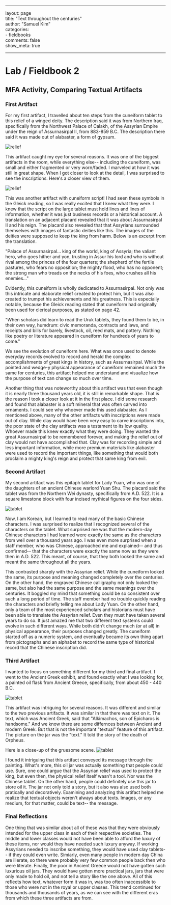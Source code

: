  ---
 layout: page  
 title: "Text throughout the centuries"  
 author: "Samuel Kim"  
 categories:  
     - fieldbooks  
 comments: false  
 show_meta: true  

 ---

Lab / Fieldbook 2
=======

## MFA Activity, Comparing Textual Artifacts
 
### First Artifact
For my first artifact, I travelled about ten steps from the cuneiform tablet to this relief of a winged deity. The description said it was from Northern Iraq, specifically from the Northwest Palace of Calakh, of the Assyrian Empire under the reign of Assurnasirpal II, from 883-859 B.C. The description there said it was made out of alabaster, a form of gypsum.  
 
 ![relief](http://mfas3.s3.amazonaws.com/objects/SC202082.jpg)
 
This artifact caught my eye for several reasons. It was one of the biggest artifacts in the room, while everything else-- including the cuneiform, was small and either fragmented or very worn/faded. I marveled at how it was still in great shape. When I got closer to look at the detail, I was surprised to see the inscriptions. Here's a closer view of them. 

![relief](http://mfas3.s3.amazonaws.com/objects/SC202083.jpg)

This was another artifact with cuneiform script! I had seen these symbols in the Gleick reading, so I was really excited that I knew what they were. I knew that the script on the large tablet must hold lines and lines of information, whether it was just business records or a historical account. A translation on an adjacent placard revealed that it was about Assurnasirpal II and his reign. The placard also revealed that that Assyrians surrounded themselves with images of fantastic deities like this. The images of the deities were supposed to keep the king from harm. Below is an excerpt from the translation. 

"Palace of Assurnasirpal... king of the world, king of Assyria; the valiant hero, who goes hither and yon, trusting in Assur his lord and who is without rival among the princes of the four quarters; the shepherd of the fertile pastures, who fears no opposition; the mighty flood, who has no opponent; the strong man who treads on the necks of his foes, who crushes all his enemies..."

Evidently, this cuneiform is wholly dedicated to Assurnasirpal. Not only was this intricate and elaborate relief created to protect him, but it was also created to trumpet his achievements and his greatness. This is especially notable, because the Gleick reading stated that cuneiform had originally been used for clerical purposes, as stated on page 42. 

"When scholars did learn to read the Uruk tablets, they found them to be, in their own way, humdrum: civic memoranda, contracts and laws, and receipts and bills for barely, livestock, oil, reed mats, and pottery. Nothing like poetry or literature appeared in cuneiform for hundreds of years to come." 

We see the evolution of cuneiform here. What was once used to denote everyday records evolved to record and herald the complex accomplishments of great kings in history, such as Assurnasirpal. While the pointed and wedge-y physical appearance of cuneiform remained much the same for centuries, this artifact helped me understand and visualize how the purpose of text can change so much over time. 

Another thing that was noteworthy about this artifact was that even though it is nearly three thousand years old, it is still in remarkable shape. That is the reason I took a closer look at it in the first place. I did some research and found that alabaster is a soft mineral that was often carved into ornaments. I could see why whoever made this used alabaster. As I mentioned above, many of the other artifacts with inscriptions were made out of clay. While clay would have been very easy to carve inscriptions into, the poor state of the clay artifacts was a testament to its low quality. Whoever made this knew exactly what they were doing. They wanted the great Assurnasirpal to be remembered forever, and making the relief out of clay would not have accomplished that. Clay was for recording simple and less important information, while more premium materials like alabaster were used to record the important things, like something that would both proclaim a mighty king's reign and protect that same king from evil. 

### Second Artifact

My second artifact was this epitaph tablet for Lady Yuan, who was one of the daughters of an ancient Chinese warlord Yuan Shu. The placard said the tablet was from the Northern Wei dynasty, specifically from A.D. 522. It is a square limestone block with four incised mythical figures on the four sides. 

![tablet](http://mfas3.s3.amazonaws.com/objects/D1205.jpg)

Now, I am Korean, but I learned to read many of the basic Chinese characters. I was surprised to realize that I recognized several of the characters on the tablet. What surprised me was that the modern-day Chinese characters I had learned were exactly the same as the characters from well over a thousand years ago. I was even more surprised when a staff member, who was Chinese, approached me and explained-- and thus confirmed-- that the characters were exactly the same now as they were then in A.D. 522. This meant, of course, that they both looked the same and meant the same throughout all the years. 

This contrasted sharply with the Assyrian relief. While the cuneiform looked the same, its purpose and meaning changed completely over the centuries. On the other hand, the engraved Chinese calligraphy not only looked the same, but also had the same purpose and the same meanings over the centuries. It boggled my mind that something could be so consistent over such a long period of time. The staff member had no trouble quickly reading the characters and briefly telling me about Lady Yuan. On the other hand, only a team of the most experienced scholars and historians must have been able to translate the Assyrian relief. Even they must have taken several years to do so. It just amazed me that two different text systems could evolve in such different ways. While both didn't change much (or at all) in physical appearance, their purposes changed greatly. The cuneiform started off as a numeric system, and eventually became its own thing apart from pictographs and an alphabet to record the same type of historical record that the Chinese inscription did. 

### Third Artifact 

I wanted to focus on something different for my third and final artifact. I went to the Ancient Greek exhibit, and found exactly what I was looking for, a painted oil flask from Ancient Greece, specifically, from about 450 - 440 B.C.

![tablet](http://mfas3.s3.amazonaws.com/objects/SC296336.jpg)

This artifact was intriguing for several reasons. It was different and similar to the two previous artifacts. It was similar in that there was text on it. The text, which was Ancient Greek, said that "Alkimachos, son of Epicharos is handsome." And we know there are some differnces between Ancient and modern Greek. But that is not the important "textual" feature of this artifact. The picture on the jar was the "text." It told the story of the death of Orpheus. 

Here is a close-up of the gruesome scene. 
![tablet](http://mfas3.s3.amazonaws.com/objects/SC40917.jpg)

I found it intriguing that this artifact conveyed its message through the painting. What's more, this oil jar was actually something that people could use. Sure, one could argue that the Assyrian relief was used to protect the king, but even then, the physical relief itself wasn't a tool. Nor was the Chinese tablet. On the other hand, people could definitely use this jar to store oil it. The jar not only told a story, but it also was also used both pratically and decoratively. Examining and analyzing this artifact helped me realize that textual objects weren't always about texts. Images, or any medium, for that matter, could be text-- the message. 

### Final Reflections

One thing that was similar about all of these was that they were obviously intended for the upper class in each of their respective societies. The middle and lower classes would not have been able to afford the luxury of these items, nor would they have needed such luxury anyway. If working Assyrians needed to inscribe something, they would have used clay tablets-- if they could even write. Simiarly, even many people in modern day China are illerate, so there were probably very few common people back then who were literate. Finally, the poor in Ancient Greece would not have gotten such luxurious oil jars. They would have gotten more practical jars, jars that were only made to hold oil, and not tell a story like the one above. All of this reflects how text, whatever form it was in, was too often inaccessible to those who were not in the royal or upper classes. This trend continued for thousands and thousands of years, as we can see with the different eras from which these three artifacts are from. 